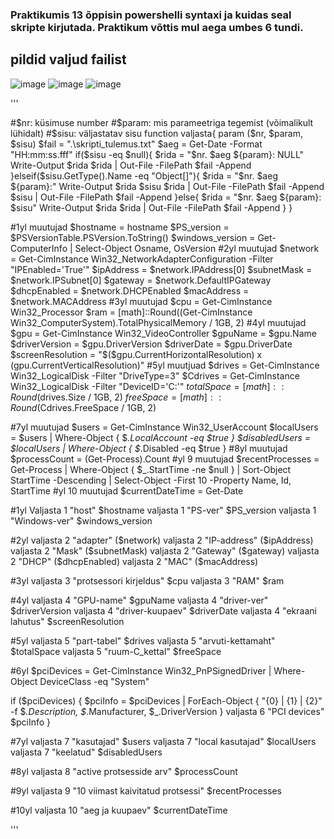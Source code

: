 ### Praktikumis 13 õppisin powershelli syntaxi ja kuidas seal skripte kirjutada. Praktikum võttis mul aega umbes 6 tundi.
## pildid valjud failist
![image](https://github.com/user-attachments/assets/da45ce58-87c9-4426-81a7-ba3709355f5d)
![image](https://github.com/user-attachments/assets/f5daabff-7cb5-4138-a20d-74e7aa2dc094)
![image](https://github.com/user-attachments/assets/528d0229-69ed-4cff-ba85-a192117f0300)

'''

#$nr:	küsimuse number
#$param: mis parameetriga tegemist (võimalikult lühidalt)
#$sisu:	väljastatav sisu
function valjasta{
	param ($nr, $param, $sisu)
	$fail = ".\skripti_tulemus.txt"
	$aeg = Get-Date -Format "HH:mm:ss.fff"
	if($sisu -eq $null){
		$rida = "$nr.	$aeg	${param}:	NULL"
		Write-Output $rida
		$rida | Out-File -FilePath $fail -Append
	}elseif($sisu.GetType().Name -eq "Object[]"){
		$rida = "$nr.	$aeg	${param}:"
		Write-Output $rida $sisu
		$rida | Out-File -FilePath $fail -Append
		$sisu | Out-File -FilePath $fail -Append
	}else{
		$rida = "$nr.	$aeg	${param}:	$sisu"
		Write-Output $rida
		$rida | Out-File -FilePath $fail -Append
	}
}



#1yl muutujad
$hostname = hostname
$PS_version = $PSVersionTable.PSVersion.ToString()
$windows_version = Get-ComputerInfo | Select-Object Osname, OsVersion
#2yl muutujad
$network = Get-CimInstance Win32_NetworkAdapterConfiguration -Filter "IPEnabled='True'"
$ipAddress = $network.IPAddress[0]
$subnetMask = $network.IPSubnet[0]
$gateway = $network.DefaultIPGateway
$dhcpEnabled = $network.DHCPEnabled 
$macAddress = $network.MACAddress
#3yl muutujad
$cpu = Get-CimInstance Win32_Processor
$ram = [math]::Round((Get-CimInstance Win32_ComputerSystem).TotalPhysicalMemory / 1GB, 2)
#4yl muutujad
$gpu = Get-CimInstance Win32_VideoController
$gpuName = $gpu.Name
$driverVersion = $gpu.DriverVersion
$driverDate = $gpu.DriverDate
$screenResolution = "$($gpu.CurrentHorizontalResolution) x $($gpu.CurrentVerticalResolution)"
#5yl muutjuad
$drives = Get-CimInstance Win32_LogicalDisk -Filter "DriveType=3"
$Cdrives = Get-CimInstance Win32_LogicalDisk -Filter "DeviceID='C:'"
$totalSpace = [math]::Round($drives.Size / 1GB, 2)
$freeSpace = [math]::Round($Cdrives.FreeSpace / 1GB, 2)

#7yl muutujad
$users = Get-CimInstance Win32_UserAccount
$localUsers = $users | Where-Object { $_.LocalAccount -eq $true }
$disabledUsers = $localUsers | Where-Object { $_.Disabled -eq $true }
#8yl muutujad
$processCount = (Get-Process).Count
#yl 9 muutujad
$recentProcesses = Get-Process | Where-Object { $_.StartTime -ne $null } |
    Sort-Object StartTime -Descending | Select-Object -First 10 -Property Name, Id, StartTime
#yl 10 muutujad
$currentDateTime = Get-Date




#1yl
Valjasta 1 "host" $hostname
valjasta 1 "PS-ver" $PS_version
valjasta 1 "Windows-ver" $windows_version

#2yl
valjasta 2 "adapter" ($network)
valjasta 2 "IP-address" ($ipAddress)
valjasta 2 "Mask" ($subnetMask)
valjasta 2 "Gateway" ($gateway)
valjasta 2 "DHCP" ($dhcpEnabled)
valjasta 2 "MAC" ($macAddress)

#3yl
valjasta 3 "protsessori kirjeldus" $cpu
valjasta 3 "RAM" $ram

#4yl
valjasta 4 "GPU-name" $gpuName
valjasta 4 "driver-ver" $driverVersion
valjasta 4 "driver-kuupaev" $driverDate
valjasta 4 "ekraani lahutus" $screenResolution

#5yl
valjasta 5 "part-tabel" $drives
valjasta 5 "arvuti-kettamaht" $totalSpace
valjasta 5 "ruum-C_kettal" $freeSpace

#6yl
$pciDevices = Get-CimInstance Win32_PnPSignedDriver | Where-Object DeviceClass -eq "System"

if ($pciDevices) {
    $pciInfo = $pciDevices | ForEach-Object { "{0} | {1} | {2}" -f $_.Description, $_.Manufacturer, $_.DriverVersion }
    valjasta 6 "PCI devices" $pciInfo
}


#7yl
valjasta 7 "kasutajad" $users
valjasta 7 "local kasutajad" $localUsers
valjasta 7 "keelatud" $disabledUsers

#8yl
valjasta 8 "active protsesside arv" $processCount

#9yl
valjasta 9 "10 viimast kaivitatud protsessi" $recentProcesses

#10yl
valjasta 10 "aeg ja kuupaev" $currentDateTime

'''
